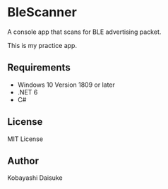 # BleScanner

A console app that scans for BLE advertising packet.

This is my practice app.

## Requirements

- Windows 10 Version 1809 or later
- .NET 6
- C#

## License

MIT License

## Author

Kobayashi Daisuke
